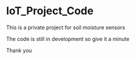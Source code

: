 # IoT_Project_Code

This is a private project for soil moisture sensors

The code is still in development so give it a minute

Thank you
